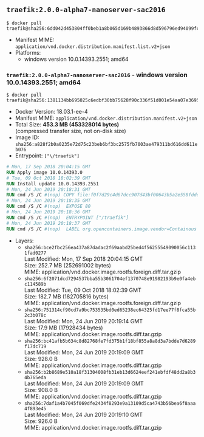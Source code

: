 ## `traefik:2.0.0-alpha7-nanoserver-sac2016`

```console
$ docker pull traefik@sha256:6dd042d453804ff0beb1a8b065d169b4893866d8d596796ed94099fc506c18d8
```

-	Manifest MIME: `application/vnd.docker.distribution.manifest.list.v2+json`
-	Platforms:
	-	windows version 10.0.14393.2551; amd64

### `traefik:2.0.0-alpha7-nanoserver-sac2016` - windows version 10.0.14393.2551; amd64

```console
$ docker pull traefik@sha256:1381134bb695025c6edbf30bb75628f90c336f51d001e54aa07e369522e5a804
```

-	Docker Version: 18.03.1-ee-4
-	Manifest MIME: `application/vnd.docker.distribution.manifest.v2+json`
-	Total Size: **453.3 MB (453328014 bytes)**  
	(compressed transfer size, not on-disk size)
-	Image ID: `sha256:a828f2b0a0235e72d75c23beb6bf3bc2575fb7003ae479311bd616dd611eb076`
-	Entrypoint: `["\/traefik"]`

```dockerfile
# Mon, 17 Sep 2018 20:04:15 GMT
RUN Apply image 10.0.14393.0
# Tue, 09 Oct 2018 18:02:39 GMT
RUN Install update 10.0.14393.2551
# Mon, 24 Jun 2019 20:18:31 GMT
RUN cmd /S /C #(nop) COPY file:f0f7d29c4d67dcc907d43bf00643b5a2e558fddd44c6005004bb3d0965c3da1d in \traefik.exe 
# Mon, 24 Jun 2019 20:18:35 GMT
RUN cmd /S /C #(nop)  EXPOSE 80
# Mon, 24 Jun 2019 20:18:36 GMT
RUN cmd /S /C #(nop)  ENTRYPOINT ["/traefik"]
# Mon, 24 Jun 2019 20:18:37 GMT
RUN cmd /S /C #(nop)  LABEL org.opencontainers.image.vendor=Containous org.opencontainers.image.url=https://traefik.io org.opencontainers.image.title=Traefik org.opencontainers.image.description=A modern reverse-proxy org.opencontainers.image.version=v2.0.0-alpha7 org.opencontainers.image.documentation=https://docs.traefik.io
```

-	Layers:
	-	`sha256:bce2fbc256ea437a87dadac2f69aabd25bed4f56255549090056c1131fad0277`  
		Last Modified: Mon, 17 Sep 2018 20:04:15 GMT  
		Size: 252.7 MB (252691002 bytes)  
		MIME: application/vnd.docker.image.rootfs.foreign.diff.tar.gzip
	-	`sha256:6f2071dcd7294537bba55b3061704ef1370748e91982193b9e0fa4ebc114589b`  
		Last Modified: Tue, 09 Oct 2018 18:02:39 GMT  
		Size: 182.7 MB (182705816 bytes)  
		MIME: application/vnd.docker.image.rootfs.foreign.diff.tar.gzip
	-	`sha256:751314cf90cd7a9bc753535bd0ed65238ec64325fd17ee77f8fca55b2c3b078c`  
		Last Modified: Mon, 24 Jun 2019 20:19:14 GMT  
		Size: 17.9 MB (17928434 bytes)  
		MIME: application/vnd.docker.image.rootfs.diff.tar.gzip
	-	`sha256:bc41afb5b634c8d82768fe7fd375b1f18bf855a8a8d3a7bdde7d6289f17dc719`  
		Last Modified: Mon, 24 Jun 2019 20:19:09 GMT  
		Size: 928.0 B  
		MIME: application/vnd.docker.image.rootfs.diff.tar.gzip
	-	`sha256:b2b8689e510a18f31304008fb31eb13d6624eef241ebfdf48dd2a8b34b765eda`  
		Last Modified: Mon, 24 Jun 2019 20:19:09 GMT  
		Size: 908.0 B  
		MIME: application/vnd.docker.image.rootfs.diff.tar.gzip
	-	`sha256:7daf1a4b7045f069dfe2434f8293e9a13109d5ca4743b56bea6f8aaa4f893e45`  
		Last Modified: Mon, 24 Jun 2019 20:19:10 GMT  
		Size: 926.0 B  
		MIME: application/vnd.docker.image.rootfs.diff.tar.gzip
